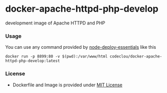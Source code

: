 # docker-apache-httpd-php-develop
development image of Apache HTTPD and PHP


### Usage

You can use any command provided by [node-deploy-essentials](https://github.com/codeclou/node-deploy-essentials) like this

```
docker run -p 8899:80 -v $(pwd):/var/www/html codeclou/docker-apache-httpd-php-develop:latest
```

### License

  * Dockerfile and Image is provided under [MIT License](https://github.com/codeclou/docker-apache-httpd-php-develop/blob/master/LICENSE.md)
